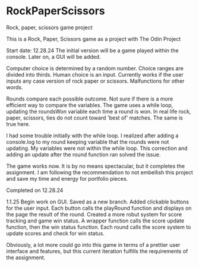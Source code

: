 # RockPaperScissors
Rock, paper, scissors game project

This is a Rock, Paper, Scissors game as a project with The Odin Project

Start date: 12.28.24
The initial version will be a game played within the console. Later on, a GUI will be added.

Computer choice is determined by a random number. Choice ranges are divided into thirds.
Human choice is an input. Currently works if the user inputs any case version of rock paper or scissors. Malfunctions for other words.

Rounds compare each possible outcome. Not sure if there is a more efficient way to compare the variables.
The game uses a while loop, updating the roundsWon variable each time a round is won.
In real life rock, paper, scissors, ties do not count toward 'best of' matches. The same is true here.

I had some trouble initially with the while loop. I realized after adding a console.log to my round keeping variable
that the rounds were not updating. My variables were not within the while loop. This correction and adding an update after the round
function ran solved the issue.

The game works now. It is by no means spectacular, but it completes the assignment. I am following the recommendation to not embellish this project
and save my time and energy for portfolio pieces.

Completed on 12.28.24

1.1.25 Begin work on GUI. Saved as a new branch.
Added clickable buttons for the user input. Each button calls the playRound function and displays on the page the result of the round.
Created a more robut system for score tracking and game win status. A wrapper function calls the score update function, then the win status function.
Each round calls the score system to update scores and check for win status.

Obviously, a lot more could go into this game in terms of a prettier user interface and features, but this current iteration fulfills the requirements of the assignment.